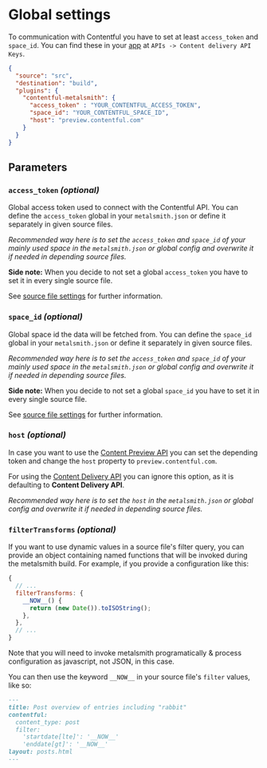 # Global settings

To communication with Contentful you have to set at least `access_token` and `space_id`.
You can find these in your [app](https://app.contentful.com) at `APIs -> Content delivery API Keys`.

```json
{
  "source": "src",
  "destination": "build",
  "plugins": {
    "contentful-metalsmith": {
      "access_token" : "YOUR_CONTENTFUL_ACCESS_TOKEN",
      "space_id": "YOUR_CONTENTFUL_SPACE_ID",
      "host": "preview.contentful.com"
    }
  }
}
```

## Parameters

### `access_token` *(optional)*

Global access token used to connect with the Contentful API.
You can define the `access_token` global in your `metalsmith.json` or define it separately in given source files.

*Recommended way here is to set the `access_token` and `space_id` of your mainly used space in the `metalsmith.json` or global config and overwrite it if needed in depending source files.*

**Side note:** When you decide to not set a global `access_token` you have to set it in every single source file.

See [source file settings](./source-file-settings.md) for further information.

### `space_id` *(optional)*

Global space id the data will be fetched from.
You can define the `space_id` global in your `metalsmith.json` or define it separately in given source files.

*Recommended way here is to set the `access_token` and `space_id` of your mainly used space in the `metalsmith.json` or global config and overwrite it if needed in depending source files.*

**Side note:** When you decide to not set a global `space_id` you have to set it in every single source file.

See [source file settings](./source-file-settings.md) for further information.

### `host` *(optional)*

In case you want to use the [Content Preview API](https://www.contentful.com/developers/docs/references/content-preview-api/) you can set the depending token
and change the `host` property to `preview.contentful.com`.

For using the [Content Delivery API](https://www.contentful.com/developers/docs/references/content-delivery-api/) you can ignore this option, as it is defaulting to **Content Delivery API**.

*Recommended way here is to set the `host` in the `metalsmith.json` or global config and overwrite it if needed in depending source files.*

### `filterTransforms` *(optional)*

If you want to use dynamic values in a source file's filter query, you can provide an object containing named functions that will be invoked during the metalsmith build. For example, if you provide a configuration like this:

```javascript
{
  // ...
  filterTransforms: {
    __NOW__() {
      return (new Date()).toISOString();
    },
  },
  // ...
}
```

Note that you will need to invoke metalsmith programatically & process configuration as javascript, not JSON, in this case.

You can then use the keyword `__NOW__` in your source file's `filter` values, like so:

```markdown
---
title: Post overview of entries including "rabbit"
contentful:
  content_type: post
  filter:
    'startdate[lte]': '__NOW__'
    'enddate[gt]': '__NOW__'
layout: posts.html
---
```
